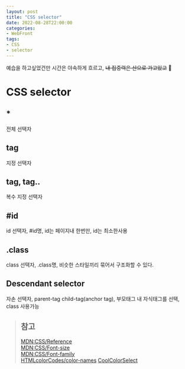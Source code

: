 ```yaml
---
layout: post
title: "CSS selector"
date: 2022-08-28T22:00:00
categories:
- WebFront
tags:
- CSS
- selector
---
```

예습을 하고싶었건만 시간은 야속하게 흐르고, ~~내 집중력은 산으로 가고있고~~ :clap:

# CSS selector

## *
전체 선택자

## tag
지정 선택자

## tag, tag..
복수 지정 선택자

## #id
id 선택자, #id명, id는 페이지내 한번만, id는 최소한사용

## .class
class 선택자, .class명, 비슷한 스타일끼리 묶어서 구조화할 수 있다.

## Descendant selector
자손 선택자, parent-tag child-tag(anchor tag), 부모태그 내 자식태그를 선택, class 사용가능
> ## 참고
> [MDN:CSS/Reference](https://developer.mozilla.org/ko/docs/Web/CSS/Reference)  
> [MDN:CSS/Font-size](https://developer.mozilla.org/ko/docs/Web/CSS/font-size)   
> [MDN:CSS/Font-family](https://developer.mozilla.org/ko/docs/Web/CSS/font-family)   
> [HTMLcolorCodes/color-names](https://htmlcolorcodes.com/color-names/)
> [CoolColorSelect](https://coolors.co)